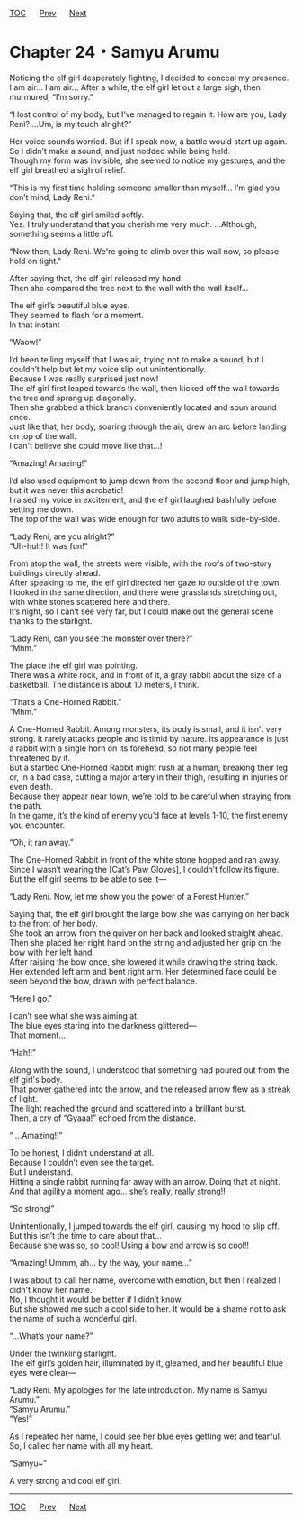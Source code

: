 [TOC](../readme.md)&nbsp;&nbsp;&nbsp;&nbsp;&nbsp;&nbsp;[Prev](Section_0023.md)&nbsp;&nbsp;&nbsp;&nbsp;&nbsp;&nbsp;[Next](Section_0025.md)



# Chapter 24・Samyu Arumu

Noticing the elf girl desperately fighting, I decided to conceal my
presence. I am air… I am air… After a while, the elf girl let out a
large sigh, then murmured, “I’m sorry.”  
  
“I lost control of my body, but I’ve managed to regain it. How are you,
Lady Reni? …Um, is my touch alright?”  
  
Her voice sounds worried. But if I speak now, a battle would start up
again. So I didn’t make a sound, and just nodded while being held.  
Though my form was invisible, she seemed to notice my gestures, and the
elf girl breathed a sigh of relief.  
  
“This is my first time holding someone smaller than myself… I’m glad you
don’t mind, Lady Reni.”  
  
Saying that, the elf girl smiled softly.  
Yes. I truly understand that you cherish me very much. ...Although,
something seems a little off.  
  
“Now then, Lady Reni. We're going to climb over this wall now, so please
hold on tight."  
  
After saying that, the elf girl released my hand.  
Then she compared the tree next to the wall with the wall itself…  
  
The elf girl’s beautiful blue eyes.  
They seemed to flash for a moment.  
In that instant—  
  
“Waow!”  
  
I’d been telling myself that I was air, trying not to make a sound, but
I couldn’t help but let my voice slip out unintentionally.  
Because I was really surprised just now!  
The elf girl first leaped towards the wall, then kicked off the wall
towards the tree and sprang up diagonally.  
Then she grabbed a thick branch conveniently located and spun around
once.  
Just like that, her body, soaring through the air, drew an arc before
landing on top of the wall.  
I can't believe she could move like that...!  
  
“Amazing! Amazing!”  
  
I’d also used equipment to jump down from the second floor and jump
high, but it was never this acrobatic!  
I raised my voice in excitement, and the elf girl laughed bashfully
before setting me down.  
The top of the wall was wide enough for two adults to walk
side-by-side.  
  
“Lady Reni, are you alright?”  
“Uh-huh! It was fun!”  
  
From atop the wall, the streets were visible, with the roofs of
two-story buildings directly ahead.  
After speaking to me, the elf girl directed her gaze to outside of the
town.  
I looked in the same direction, and there were grasslands stretching
out, with white stones scattered here and there.  
It’s night, so I can’t see very far, but I could make out the general
scene thanks to the starlight.  
  
“Lady Reni, can you see the monster over there?”  
“Mhm.”  
  
The place the elf girl was pointing.  
There was a white rock, and in front of it, a gray rabbit about the size
of a basketball. The distance is about 10 meters, I think.  
  
“That’s a One-Horned Rabbit.”  
“Mhm.”  
  
A One-Horned Rabbit. Among monsters, its body is small, and it isn’t
very strong. It rarely attacks people and is timid by nature. Its
appearance is just a rabbit with a single horn on its forehead, so not
many people feel threatened by it.  
But a startled One-Horned Rabbit might rush at a human, breaking their
leg or, in a bad case, cutting a major artery in their thigh, resulting
in injuries or even death.  
Because they appear near town, we’re told to be careful when straying
from the path.  
In the game, it’s the kind of enemy you’d face at levels 1-10, the first
enemy you encounter.  
  
“Oh, it ran away.”  
  
The One-Horned Rabbit in front of the white stone hopped and ran away.  
Since I wasn’t wearing the \[Cat’s Paw Gloves\], I couldn’t follow its
figure.  
But the elf girl seems to be able to see it—  
  
“Lady Reni. Now, let me show you the power of a Forest Hunter.”  
  
Saying that, the elf girl brought the large bow she was carrying on her
back to the front of her body.  
She took an arrow from the quiver on her back and looked straight
ahead.  
Then she placed her right hand on the string and adjusted her grip on
the bow with her left hand.  
After raising the bow once, she lowered it while drawing the string
back.  
Her extended left arm and bent right arm. Her determined face could be
seen beyond the bow, drawn with perfect balance.  
  
“Here I go.”  
  
I can’t see what she was aiming at.  
The blue eyes staring into the darkness glittered—  
That moment…  
  
“Hah!!”  
  
Along with the sound, I understood that something had poured out from
the elf girl's body.  
That power gathered into the arrow, and the released arrow flew as a
streak of light.  
The light reached the ground and scattered into a brilliant burst.  
Then, a cry of “Gyaaa!” echoed from the distance.  
  
“ …Amazing!!”  
  
To be honest, I didn’t understand at all.  
Because I couldn’t even see the target.  
But I understand.  
Hitting a single rabbit running far away with an arrow. Doing that at
night. And that agility a moment ago... she’s really, really strong!!  
  
“So strong!”  
  
Unintentionally, I jumped towards the elf girl, causing my hood to slip
off.  
But this isn’t the time to care about that…  
Because she was so, so cool! Using a bow and arrow is so cool!!  
  
“Amazing! Ummm, ah… by the way, your name…”  
  
I was about to call her name, overcome with emotion, but then I realized
I didn't know her name.  
No, I thought it would be better if I didn’t know.  
But she showed me such a cool side to her. It would be a shame not to
ask the name of such a wonderful girl.  
  
“…What’s your name?”  
  
Under the twinkling starlight.  
The elf girl’s golden hair, illuminated by it, gleamed, and her
beautiful blue eyes were clear—  
  
“Lady Reni. My apologies for the late introduction. My name is Samyu
Arumu.”  
“Samyu Arumu.”  
“Yes!”  
  
As I repeated her name, I could see her blue eyes getting wet and
tearful.  
So, I called her name with all my heart.  
  
“Samyu~”  
  
A very strong and cool elf girl.  
  
  


---
[TOC](../readme.md)&nbsp;&nbsp;&nbsp;&nbsp;&nbsp;&nbsp;[Prev](Section_0023.md)&nbsp;&nbsp;&nbsp;&nbsp;&nbsp;&nbsp;[Next](Section_0025.md)

